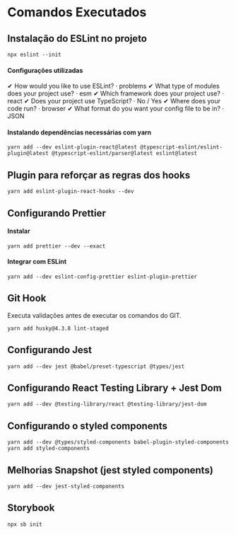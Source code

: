 # Comandos Executados

## Instalação do ESLint no projeto

`npx eslint --init`

#### Configurações utilizadas

✔ How would you like to use ESLint? · problems
✔ What type of modules does your project use? · esm
✔ Which framework does your project use? · react
✔ Does your project use TypeScript? · No / Yes
✔ Where does your code run? · browser
✔ What format do you want your config file to be in? · JSON

#### Instalando dependências necessárias com yarn

`yarn add --dev eslint-plugin-react@latest @typescript-eslint/eslint-plugin@latest @typescript-eslint/parser@latest eslint@latest`

## Plugin para reforçar as regras dos hooks

`yarn add eslint-plugin-react-hooks --dev`

## Configurando Prettier
#### Instalar
`yarn add prettier --dev --exact`

#### Integrar com ESLint
`yarn add --dev eslint-config-prettier eslint-plugin-prettier`

## Git Hook
Executa validações antes de executar os comandos do GIT.

`yarn add husky@4.3.8 lint-staged`

## Configurando Jest
`yarn add --dev jest @babel/preset-typescript @types/jest `

## Configurando React Testing Library + Jest Dom
`yarn add --dev @testing-library/react @testing-library/jest-dom`

## Configurando o styled components
`yarn add --dev @types/styled-components babel-plugin-styled-components`
`yarn add styled-components`

## Melhorias Snapshot (jest styled components)
`yarn add --dev jest-styled-components`

## Storybook
`npx sb init`